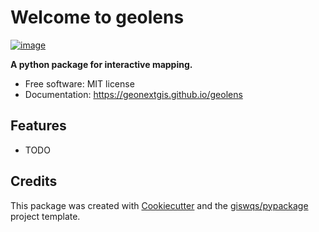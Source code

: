 # Welcome to geolens


[![image](https://img.shields.io/pypi/v/geolens.svg)](https://pypi.python.org/pypi/geolens)


**A python package for interactive mapping.**


-   Free software: MIT license
-   Documentation: <https://geonextgis.github.io/geolens>
    

## Features

-   TODO

## Credits

This package was created with [Cookiecutter](https://github.com/cookiecutter/cookiecutter) and the [giswqs/pypackage](https://github.com/giswqs/pypackage) project template.
